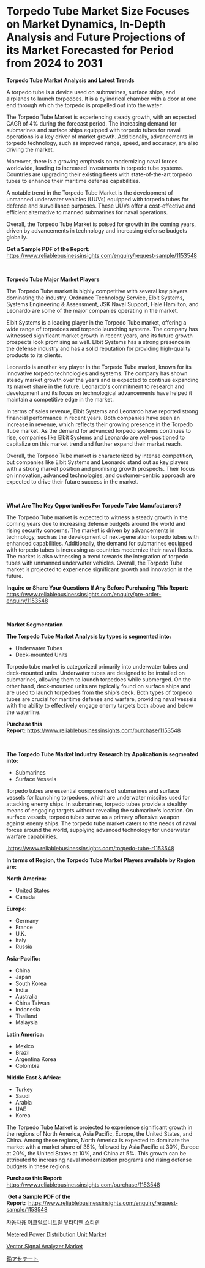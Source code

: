 <p><h1>Torpedo Tube Market Size Focuses on Market Dynamics, In-Depth Analysis and Future Projections of its Market Forecasted for Period from 2024 to 2031</h1></p><p><strong>Torpedo Tube Market Analysis and Latest Trends</strong></p>
<p><p>A torpedo tube is a device used on submarines, surface ships, and airplanes to launch torpedoes. It is a cylindrical chamber with a door at one end through which the torpedo is propelled out into the water.</p><p>The Torpedo Tube Market is experiencing steady growth, with an expected CAGR of 4% during the forecast period. The increasing demand for submarines and surface ships equipped with torpedo tubes for naval operations is a key driver of market growth. Additionally, advancements in torpedo technology, such as improved range, speed, and accuracy, are also driving the market.</p><p>Moreover, there is a growing emphasis on modernizing naval forces worldwide, leading to increased investments in torpedo tube systems. Countries are upgrading their existing fleets with state-of-the-art torpedo tubes to enhance their maritime defense capabilities.</p><p>A notable trend in the Torpedo Tube Market is the development of unmanned underwater vehicles (UUVs) equipped with torpedo tubes for defense and surveillance purposes. These UUVs offer a cost-effective and efficient alternative to manned submarines for naval operations.</p><p>Overall, the Torpedo Tube Market is poised for growth in the coming years, driven by advancements in technology and increasing defense budgets globally.</p></p>
<p><strong>Get a Sample PDF of the Report:&nbsp;</strong> <a href="https://www.reliablebusinessinsights.com/enquiry/request-sample/1153548">https://www.reliablebusinessinsights.com/enquiry/request-sample/1153548</a></p>
<p>&nbsp;</p>
<p><strong>Torpedo Tube Major Market Players</strong></p>
<p><p>The Torpedo Tube market is highly competitive with several key players dominating the industry. Ordnance Technology Service, Elbit Systems, Systems Engineering & Assessment, JSK Naval Support, Hale Hamilton, and Leonardo are some of the major companies operating in the market.</p><p>Elbit Systems is a leading player in the Torpedo Tube market, offering a wide range of torpedoes and torpedo launching systems. The company has witnessed significant market growth in recent years, and its future growth prospects look promising as well. Elbit Systems has a strong presence in the defense industry and has a solid reputation for providing high-quality products to its clients.</p><p>Leonardo is another key player in the Torpedo Tube market, known for its innovative torpedo technologies and systems. The company has shown steady market growth over the years and is expected to continue expanding its market share in the future. Leonardo's commitment to research and development and its focus on technological advancements have helped it maintain a competitive edge in the market.</p><p>In terms of sales revenue, Elbit Systems and Leonardo have reported strong financial performance in recent years. Both companies have seen an increase in revenue, which reflects their growing presence in the Torpedo Tube market. As the demand for advanced torpedo systems continues to rise, companies like Elbit Systems and Leonardo are well-positioned to capitalize on this market trend and further expand their market reach.</p><p>Overall, the Torpedo Tube market is characterized by intense competition, but companies like Elbit Systems and Leonardo stand out as key players with a strong market position and promising growth prospects. Their focus on innovation, advanced technologies, and customer-centric approach are expected to drive their future success in the market.</p></p>
<p>&nbsp;</p>
<p><strong>What Are The Key Opportunities For Torpedo Tube Manufacturers?</strong></p>
<p><p>The Torpedo Tube market is expected to witness a steady growth in the coming years due to increasing defense budgets around the world and rising security concerns. The market is driven by advancements in technology, such as the development of next-generation torpedo tubes with enhanced capabilities. Additionally, the demand for submarines equipped with torpedo tubes is increasing as countries modernize their naval fleets. The market is also witnessing a trend towards the integration of torpedo tubes with unmanned underwater vehicles. Overall, the Torpedo Tube market is projected to experience significant growth and innovation in the future.</p></p>
<p><strong>Inquire or Share Your Questions If Any Before Purchasing This Report:</strong> <a href="https://www.reliablebusinessinsights.com/enquiry/pre-order-enquiry/1153548">https://www.reliablebusinessinsights.com/enquiry/pre-order-enquiry/1153548</a></p>
<p>&nbsp;</p>
<p><strong>Market Segmentation</strong></p>
<p><strong>The Torpedo Tube Market Analysis by types is segmented into:</strong></p>
<p><ul><li>Underwater Tubes</li><li>Deck-mounted Units</li></ul></p>
<p><p>Torpedo tube market is categorized primarily into underwater tubes and deck-mounted units. Underwater tubes are designed to be installed on submarines, allowing them to launch torpedoes while submerged. On the other hand, deck-mounted units are typically found on surface ships and are used to launch torpedoes from the ship's deck. Both types of torpedo tubes are crucial for maritime defense and warfare, providing naval vessels with the ability to effectively engage enemy targets both above and below the waterline.</p></p>
<p><strong>Purchase this Report:&nbsp;</strong><a href="https://www.reliablebusinessinsights.com/purchase/1153548">https://www.reliablebusinessinsights.com/purchase/1153548</a></p>
<p>&nbsp;</p>
<p><strong>The Torpedo Tube Market Industry Research by Application is segmented into:</strong></p>
<p><ul><li>Submarines</li><li>Surface Vessels</li></ul></p>
<p><p>Torpedo tubes are essential components of submarines and surface vessels for launching torpedoes, which are underwater missiles used for attacking enemy ships. In submarines, torpedo tubes provide a stealthy means of engaging targets without revealing the submarine's location. On surface vessels, torpedo tubes serve as a primary offensive weapon against enemy ships. The torpedo tube market caters to the needs of naval forces around the world, supplying advanced technology for underwater warfare capabilities.</p></p>
<p><a href="https://www.reliablebusinessinsights.com/torpedo-tube-r1153548">&nbsp;https://www.reliablebusinessinsights.com/torpedo-tube-r1153548</a></p>
<p><strong>In terms of Region, the Torpedo Tube Market Players available by Region are:</strong></p>
<p>
    <p> <strong> North America: </strong>
        <ul>
            <li>United States</li>
            <li>Canada</li>
        </ul>
        </p> 
    <p> <strong> Europe: </strong>
        <ul>
            <li>Germany</li>
            <li>France</li>
            <li>U.K.</li>
            <li>Italy</li>
            <li>Russia</li>
        </ul>
        </p> 
    <p> <strong> Asia-Pacific: </strong>
        <ul>
            <li>China</li>
            <li>Japan</li>
            <li>South Korea</li>
            <li>India</li>
            <li>Australia</li>
            <li>China Taiwan</li>
            <li>Indonesia</li>
            <li>Thailand</li>
            <li>Malaysia</li>
        </ul>
        </p> 
    <p> <strong> Latin America: </strong>
        <ul>
            <li>Mexico</li>
            <li>Brazil</li>
            <li>Argentina Korea</li>
            <li>Colombia</li>
        </ul>
        </p> 
    <p> <strong> Middle East & Africa: </strong>
        <ul>
            <li>Turkey</li>
            <li>Saudi</li>
            <li>Arabia</li>
            <li>UAE</li>
            <li>Korea</li>
        </ul>
    </p>
    </p>
<p><p>The Torpedo Tube Market is projected to experience significant growth in the regions of North America, Asia Pacific, Europe, the United States, and China. Among these regions, North America is expected to dominate the market with a market share of 35%, followed by Asia Pacific at 30%, Europe at 20%, the United States at 10%, and China at 5%. This growth can be attributed to increasing naval modernization programs and rising defense budgets in these regions.</p></p>
<p><strong>Purchase this Report: </strong><a href="https://www.reliablebusinessinsights.com/purchase/1153548">https://www.reliablebusinessinsights.com/purchase/1153548</a></p>
<p>&nbsp;<strong>Get a Sample PDF of the Report:&nbsp;&nbsp;</strong><a href="https://www.reliablebusinessinsights.com/enquiry/request-sample/1153548">https://www.reliablebusinessinsights.com/enquiry/request-sample/1153548</a></p>
<p><strong></strong></p>
<p><p><a href="https://github.com/langcat852024/Market-Research-Report-List-1/blob/main/3213804168266.md">자동차용 아크릴로니트릴 부타디엔 스티렌</a></p><p><a href="https://github.com/dmmanir420/Market-Research-Report-List-1/blob/main/metered-power-distribution-unit-market.md">Metered Power Distribution Unit Market</a></p><p><a href="https://github.com/pennyaldbrittonh658/Market-Research-Report-List-1/blob/main/vector-signal-analyzer-market.md">Vector Signal Analyzer Market</a></p><p><a href="https://github.com/Fatimaklein1/Market-Research-Report-List-1/blob/main/8473048157029.md">鉛アセテート</a></p></p>
